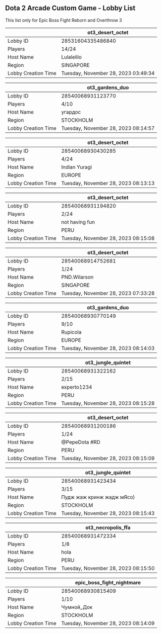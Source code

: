 ## Dota 2 Arcade Custom Game - Lobby List

This list only for Epic Boss Fight Reborn and Overthrow 3

|  | ot3_desert_octet |
| ------ | ------ |
| Lobby ID | 28531604335486840 |
| Players | 14/24 |
| Host Name | Lulalelilo |
| Region | SINGAPORE |
| Lobby Creation Time | Tuesday, November 28, 2023 03:49:34 |


|  | ot3_gardens_duo |
| ------ | ------ |
| Lobby ID | 28540068931123770 |
| Players | 4/10 |
| Host Name | угардос |
| Region | STOCKHOLM |
| Lobby Creation Time | Tuesday, November 28, 2023 08:14:57 |


|  | ot3_desert_octet |
| ------ | ------ |
| Lobby ID | 28540068930430285 |
| Players | 4/24 |
| Host Name | Indian Yuragi |
| Region | EUROPE |
| Lobby Creation Time | Tuesday, November 28, 2023 08:13:13 |


|  | ot3_desert_octet |
| ------ | ------ |
| Lobby ID | 28540068931194820 |
| Players | 2/24 |
| Host Name | not having fun |
| Region | PERU |
| Lobby Creation Time | Tuesday, November 28, 2023 08:15:08 |


|  | ot3_desert_octet |
| ------ | ------ |
| Lobby ID | 28540068914752681 |
| Players | 1/24 |
| Host Name | PND.Wilarson |
| Region | SINGAPORE |
| Lobby Creation Time | Tuesday, November 28, 2023 07:33:28 |


|  | ot3_gardens_duo |
| ------ | ------ |
| Lobby ID | 28540068930770149 |
| Players | 9/10 |
| Host Name | Rupicola |
| Region | EUROPE |
| Lobby Creation Time | Tuesday, November 28, 2023 08:14:03 |


|  | ot3_jungle_quintet |
| ------ | ------ |
| Lobby ID | 28540068931322162 |
| Players | 2/15 |
| Host Name | experto1234 |
| Region | PERU |
| Lobby Creation Time | Tuesday, November 28, 2023 08:15:28 |


|  | ot3_desert_octet |
| ------ | ------ |
| Lobby ID | 28540068931200186 |
| Players | 1/24 |
| Host Name | @PepeDota #RD |
| Region | PERU |
| Lobby Creation Time | Tuesday, November 28, 2023 08:15:09 |


|  | ot3_jungle_quintet |
| ------ | ------ |
| Lobby ID | 28540068931423434 |
| Players | 3/15 |
| Host Name | Пудж жаж кринж жадж мЯсо) |
| Region | STOCKHOLM |
| Lobby Creation Time | Tuesday, November 28, 2023 08:15:43 |


|  | ot3_necropolis_ffa |
| ------ | ------ |
| Lobby ID | 28540068931472334 |
| Players | 1/8 |
| Host Name | hola |
| Region | PERU |
| Lobby Creation Time | Tuesday, November 28, 2023 08:15:50 |


|  | epic_boss_fight_nightmare |
| ------ | ------ |
| Lobby ID | 28540068930815409 |
| Players | 1/10 |
| Host Name | Чумной_Док |
| Region | STOCKHOLM |
| Lobby Creation Time | Tuesday, November 28, 2023 08:14:09 |


